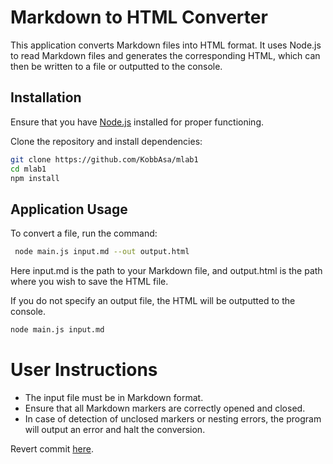 # Markdown to HTML Converter

This application converts Markdown files into HTML format. It uses Node.js to read Markdown files and generates
the corresponding HTML, which can then be written to a file or outputted to the console.

## Installation

Ensure that you have [Node.js](https://nodejs.org/) installed for proper functioning.

Clone the repository and install dependencies:
```bash
git clone https://github.com/KobbAsa/mlab1
cd mlab1
npm install
```

## Application Usage
To convert a file, run the command:
```bash
 node main.js input.md --out output.html
```
Here input.md is the path to your Markdown file, and output.html is the path where you wish to save the HTML file.

If you do not specify an output file, the HTML will be outputted to the console.

```bash
node main.js input.md
```

# User Instructions
* The input file must be in Markdown format.
* Ensure that all Markdown markers are correctly opened and closed.
* In case of detection of unclosed markers or nesting errors, the program will output an error and halt the conversion.

Revert commit [here](https://github.com/KobbAsa/mlab1/commit/c762cbeeb2d954649c0c6a0ce2ae3b227c8b4f70).